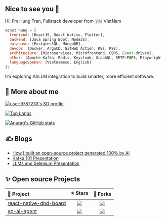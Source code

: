 ## Nice to see you 👋

<p>Hi. I'm Hung Tran, Fullstack developer from 🇻🇳 VietNam</p>

```javascript
const hung = {
  frontend: [ReactJS, React Native, Flutter],
  backend: [Java Spring Boot, NodeJS],
  database: [PostgresSQL, MongoDB],
  devops: [Docker, ArgoCD, GitHub Action, K8s, K9s],
  architecture: [Microservices, Microfrontend, CQRS, Event-driven],
  other: [Apache Kafka, Redis, Keycloak, GraphQL, SMTP/POP3, Playwright, Selenium, K6],
  languageSpoken: [Vietnamese, English]
};
```
<p>I’m exploring AI/LLM integration to build smarter, more efficient software.</p>

## 🐣 More about me

[![user:9787233's SO profile](https://stackoverflow-readme-profile.johannchopin.fr/profile/9787233?theme=cobalt&website=true&location=true)](https://stackoverflow.com/users/9787233/hung-tran)

[![Top Langs](https://github-readme-stats.vercel.app/api/top-langs/?username=hungga1711)](https://github.com/anuraghazra/github-readme-stats)

[![Anurag's GitHub stats](https://github-readme-stats.vercel.app/api?username=hungga1711&theme=ambient_gradient)](https://github.com/anuraghazra/github-readme-stats)

## ✍️ Blogs
- [How I built an open-source project generated 100% by AI](https://dev.to/hungxplorer/building-an-open-source-project-with-100-ai-generated-code-1p8i)
- [Kafka 101 Presentation](https://www.canva.com/design/DAGgOAOQw9M/MmsEUUkGcRYBKEJtyX6yQw/edit)
- [LLMs and Selenium Presentation](https://www.canva.com/design/DAGk8I2JEM8/E3gDxkK9wquX2LU85dXveA/edit)

## ✨ Open source Projects
<table style="width:100%">
  <thead>
    <tr>
      <th align="left">🚀 Project</th>
      <th align="center">⭐ Stars</th>
      <th align="center">🍴 Forks</th>
    </tr>
  </thead>
  <tbody>
    <tr>
      <td><a href="https://github.com/hungga1711/react-native-dnd-board">react-native-dnd-board</a></td>
      <td align="center"><img src="https://img.shields.io/github/stars/hungga1711/react-native-dnd-board?style=social" /></td>
      <td align="center"><img src="https://img.shields.io/github/forks/hungga1711/react-native-dnd-board?style=social" /></td>
    </tr>
    <tr>
      <td><a href="https://github.com/hungga1711/ez-ai-agent">ez-ai-agent</a></td>
      <td align="center"><img src="https://img.shields.io/github/stars/hungga1711/ez-ai-agent?style=social" /></td>
      <td align="center"><img src="https://img.shields.io/github/forks/hungga1711/ez-ai-agent?style=social" /></td>
    </tr>
  </tbody>
</table>
